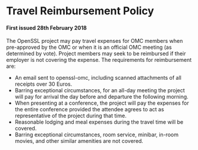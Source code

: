# Travel Reimbursement Policy

#### First issued 28th February 2018 

The OpenSSL project may pay travel expenses for OMC members when
pre-approved by the OMC or when it is an official OMC meeting (as
determined by vote). Project members may seek to be reimbursed if their
employer is not covering the expense. The requirements for reimbursement
are:

-   An email sent to openssl-omc, including scanned attachments of all
    receipts over 30 Euros.
-   Barring exceptional circumstances, for an all-day meeting the
    project will pay for arrival the day before and departure the
    following morning.
-   When presenting at a conference, the project will pay the expenses
    for the entire conference provided the attendee agrees to act as
    representative of the project during that time.
-   Reasonable lodging and meal expenses during the travel time will be
    covered.
-   Barring exceptional circumstances, room service, minibar, in-room
    movies, and other similar amenities are not covered.
